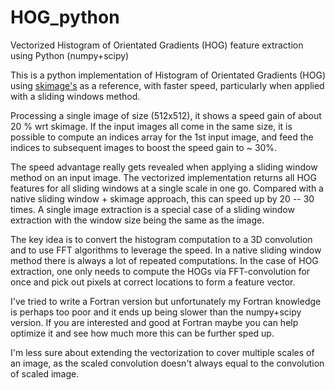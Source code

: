 # HOG_python

Vectorized Histogram of Orientated Gradients (HOG) feature extraction using Python (numpy+scipy)

This is a python implementation of Histogram of Orientated Gradients (HOG)
using
[skimage's](http://scikit-image.org/docs/0.13.x/auto_examples/features_detection/plot_hog.html)
as a reference, with faster speed, particularly when applied with a sliding
windows method.

Processing a single image of size (512x512), it shows a speed gain of about
20 % wrt skimage. If the input images all come in the same size, it is possible
to compute an indices array for the 1st input image, and feed the indices to
subsequent images to boost the speed gain to ~ 30%.

The speed advantage really gets revealed when applying a sliding window method
on an input image. The vectorized implementation returns all HOG features for
all sliding windows at a single scale in one go. Compared with a native sliding
window + skimage approach, this can speed up by 20 -- 30 times. A single image
extraction is a special case of a sliding window extraction with the window size
being the same as the image.

The key idea is to convert the histogram computation to a 3D convolution
and to use FFT algorithms to leverage the speed. In a native sliding window
method there is always a lot of repeated computations. In the case of HOG extraction,
one only needs to compute the HOGs via FFT-convolution for once and pick out
pixels at correct locations to form a feature vector.

I've tried to write a Fortran version but unfortunately my Fortran knowledge is
perhaps too poor and it ends up being slower than the numpy+scipy version.
If you are interested and good at Fortran maybe you can help optimize it
and see how much more this can be further sped up.

I'm less sure about extending the vectorization to cover multiple scales
of an image, as the scaled convolution doesn't always equal to the
convolution of scaled image.



